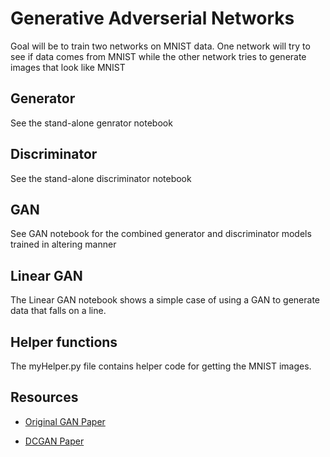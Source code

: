 # Generative Adverserial Networks
Goal will be to train two networks on MNIST data.  One network will try to see if data comes from MNIST while the other network tries to generate images that look like MNIST


## Generator
See the stand-alone genrator notebook

## Discriminator
See the stand-alone discriminator notebook

## GAN
See GAN notebook for the combined generator and discriminator models trained in altering manner

## Linear GAN
The Linear GAN notebook shows a simple case of using a GAN to generate data that falls on a line.

## Helper functions
The myHelper.py file contains helper code for getting the MNIST images.

## Resources

* [Original GAN Paper](https://arxiv.org/abs/1406.2661)
 
* [DCGAN Paper](https://arxiv.org/abs/1511.06434)
